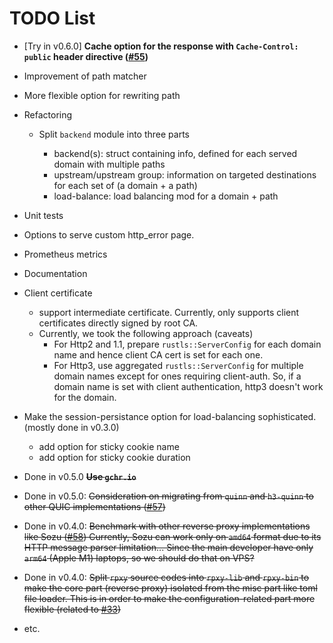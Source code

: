 # TODO List

- [Try in v0.6.0] **Cache option for the response with `Cache-Control: public` header directive ([#55](https://github.com/junkurihara/rust-rpxy/issues/55))**
- Improvement of path matcher
- More flexible option for rewriting path
- Refactoring

  - Split `backend` module into three parts

    - backend(s): struct containing info, defined for each served domain with multiple paths
    - upstream/upstream group: information on targeted destinations for each set of (a domain + a path)
    - load-balance: load balancing mod for a domain + path

- Unit tests
- Options to serve custom http_error page.
- Prometheus metrics
- Documentation
- Client certificate
  - support intermediate certificate. Currently, only supports client certificates directly signed by root CA.
  - Currently, we took the following approach (caveats)
    - For Http2 and 1.1, prepare `rustls::ServerConfig` for each domain name and hence client CA cert is set for each one.
    - For Http3, use aggregated `rustls::ServerConfig` for multiple domain names except for ones requiring client-auth. So, if a domain name is set with client authentication, http3 doesn't work for the domain.
- Make the session-persistance option for load-balancing sophisticated. (mostly done in v0.3.0)
  - add option for sticky cookie name
  - add option for sticky cookie duration

- Done in v0.5.0 ~~**Use `gchr.io`**~~
- Done in v0.5.0:
  ~~Consideration on migrating from `quinn` and `h3-quinn` to other QUIC implementations ([#57](https://github.com/junkurihara/rust-rpxy/issues/57))~~
- Done in v0.4.0:
  ~~Benchmark with other reverse proxy implementations like Sozu ([#58](https://github.com/junkurihara/rust-rpxy/issues/58)) Currently, Sozu can work only on `amd64` format due to its HTTP message parser limitation... Since the main developer have only `arm64` (Apple M1) laptops, so we should do that on VPS?~~
- Done in v0.4.0:
  ~~Split `rpxy` source codes into `rpxy-lib` and `rpxy-bin` to make the core part (reverse proxy) isolated from the misc part like toml file loader. This is in order to make the configuration-related part more flexible (related to [#33](https://github.com/junkurihara/rust-rpxy/issues/33))~~

- etc.
